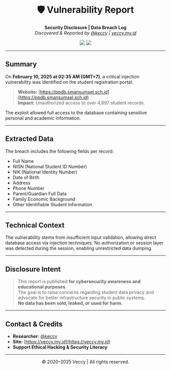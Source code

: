 <div align="center">

# 🛡️ Vulnerability Report  
**Security Disclosure | Data Breach Log**  
*Discovered & Reported by [@keccy](https://t.me/keccy) | [veccy.my.id](https://veccy.my.id)*  

<img src="https://img.shields.io/badge/Status-Disclosed-blueviolet?style=for-the-badge"/>  
<img src="https://img.shields.io/badge/Affected_Records-4897%2B-critical?style=for-the-badge&color=crimson"/>  

---

</div>

## Summary

On **February 10, 2025 at 02:35 AM (GMT+7)**, a critical injection vulnerability was identified on the student registration portal:

> **Website:** [https://ppdb.smansumsel.sch.id](https://ppdb.smansumsel.sch.id)  
> **Impact:** Unauthorized access to over 4,897 student records.

The exploit allowed full access to the database containing sensitive personal and academic information.

---

## Extracted Data

The breach includes the following fields per record:

- Full Name  
- NISN (National Student ID Number)  
- NIK (National Identity Number)  
- Date of Birth  
- Address  
- Phone Number  
- Parent/Guardian Full Data  
- Family Economic Background  
- Other Identifiable Student Information  

---

## Technical Context

The vulnerability stems from insufficient input validation, allowing direct database access via injection techniques. No authorization or session layer was detected during the session, enabling unrestricted data dumping.

---

## Disclosure Intent

> This report is published **for cybersecurity awareness and educational purposes**.  
> The goal is to raise concerns regarding student data privacy and advocate for better infrastructure security in public systems.  
> **No data has been sold, leaked, or used for harm.**

---

## Contact & Credits

- **Researcher:** [@keccy](https://t.me/keccy)  
- **Site:** [https://veccy.my.id](https://veccy.my.id)  
- **Support Ethical Hacking & Security Literacy**

---

<div align="center">
© 2020–2025 Veccy | All rights reserved.
</div>
